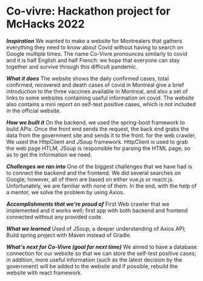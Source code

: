 # Co-vivre: Hackathon project for McHacks 2022

***Inspiration***
We wanted to make a website for Montrealers that gathers everything they need to know about Covid without having to search on Google multiple times. The name Co-Vivre pronounces similarly to covid and it is half English and half French: we hope that everyone can stay together and survive through this difficult pandemic.

***What it does***
The website shows the daily confirmed cases, total confirmed, recovered and death cases of covid in Montreal give a brief introduction to the three vaccines available in Montreal, and also a set of links to some websites containing useful information on covid. The website also contains a mini report on self-test positive cases, which is not included in the official website.

***How we built it***
On the backend, we used the spring-boot framework to build APIs. Once the front end sends the request, the back end grabs the data from the government site and sends it to the front. for the web crawler, We used the HttpClient and JSoup framework. HttpClient is used to grab the web page HTLM, JSoup is responsible for parsing the HTML page, so as to get the information we need.

***Challenges we ran into***
One of the biggest challenges that we have had is to connect the backend and the frontend. We did several searches on Google; however, all of them are based on either vue.js or reactr.js. Unfortunately, we are familiar with none of them. In the end, with the help of a mentor, we solve the problem by using Axios.

***Accomplishments that we're proud of***
First Web crawler that we implemented and it works well; first app with both backend and frontend connected without any provided code.

***What we learned***
Used of JSoup; a deeper understanding of Axios API; Build spring project with Maven instead of Gradle.

***What's next for Co-Vivre (goal for next time)***
We aimed to have a database connection for our website so that we can store the self-test positive cases; in addition, more useful information (such as the latest decision by the government) will be added to the website and if possible, rebuild the website with react framework.
